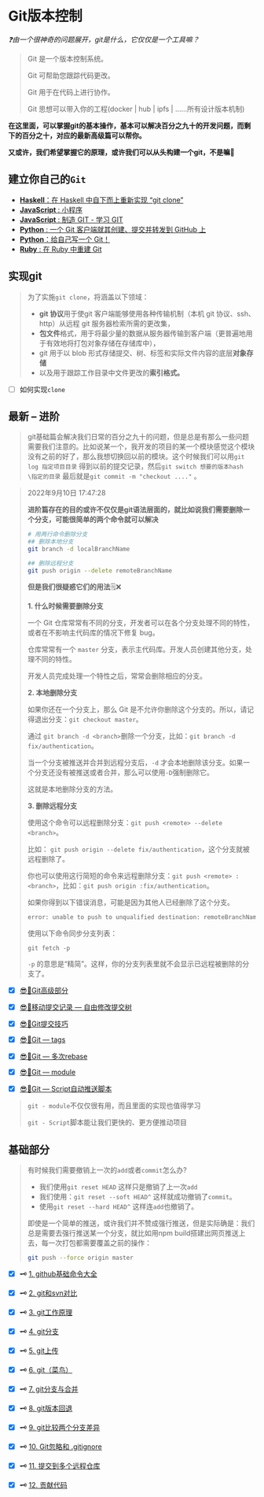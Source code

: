 # Git版本控制

*❓由一个很神奇的问题展开，git是什么，它仅仅是一个工具嘛？*

> Git 是一个版本控制系统。
>
> Git 可帮助您跟踪代码更改。
>
> Git 用于在代码上进行协作。
>
> Git 思想可以带入你的工程(docker | hub | ipfs | ……所有设计版本机制)

**在这里面，可以掌握git的基本操作，基本可以解决百分之九十的开发问题，而剩下的百分之十，对应的最新高级篇可以帮你。**

**又或许，我们希望掌握它的原理，或许我们可以从头构建一个git，不是嘛🎉**

## 建立你自己的`Git`

- [**Haskell**：在 Haskell 中自下而上重新实现 “git clone”](http://stefan.saasen.me/articles/git-clone-in-haskell-from-the-bottom-up/)
- [**JavaScript** : 小程序](http://gitlet.maryrosecook.com/docs/gitlet.html)
- [**JavaScript** : 制造 GIT - 学习 GIT](https://kushagra.dev/blog/build-git-learn-git/)
- [**Python** : 一个 Git 客户端就其创建、提交并转发到 GitHub 上](https://benhoyt.com/writings/pygit/)
- [**Python**：给自己写一个 Git！](https://wyag.thb.lt/)
- [**Ruby** : 在 Ruby 中重建 Git](https://robots.thoughtbot.com/rebuilding-git-in-ruby)



## 实现git

> 为了实施`git clone`，将涵盖以下领域：
>
> - **git 协议**用于使git 客户端能够使用各种传输机制（本机 git 协议、ssh、http）从远程 git 服务器检索所需的更改集，
> - **包文件**格式，用于将最少量的数据从服务器传输到客户端（更普遍地用于有效地将打包对象存储在存储库中），
> - git 用于以 blob 形式存储提交、树、标签和实际文件内容的底层**对象存储**
> - 以及用于跟踪工作目录中文件更改的**索引格式。**

+ [ ] 如何实现`clone`





## 最新 – 进阶

> git基础篇会解决我们日常的百分之九十的问题，但是总是有那么一些问题需要我们注意的。比如说某一个，我开发的项目的某一个模块感觉这个模块没有之前的好了，那么我想切换回以前的模块。这个时候我们可以用`git log 指定项目目录` 得到以前的提交记录，然后`git switch 想要的版本hash \指定的目录` 最后就是`git commit -m "checkout ...."` 。

> 2022年9月10日 17:47:28
>
> **进阶篇存在的目的或许不仅仅是git语法层面的，就比如说我们需要删除一个分支，可能很简单的两个命令就可以解决**
>
> ```bash
> # 用两行命令删除分支
> ## 删除本地分支
> git branch -d localBranchName
> 
> ## 删除远程分支
> git push origin --delete remoteBranchName
> ```
>
> **但是我们很疑惑它们的用法**🗒️❌
>
> **1. 什么时候需要删除分支**
>
> 一个 Git 仓库常常有不同的分支，开发者可以在各个分支处理不同的特性，或者在不影响主代码库的情况下修复 bug。
>
> 仓库常常有一个 `master` 分支，表示主代码库。开发人员创建其他分支，处理不同的特性。
>
> 开发人员完成处理一个特性之后，常常会删除相应的分支。
>
> **2. 本地删除分支**
>
> 如果你还在一个分支上，那么 Git 是不允许你删除这个分支的。所以，请记得退出分支：`git checkout master`。
>
> 通过 `git branch -d <branch>`删除一个分支，比如：`git branch -d fix/authentication`。
>
> 当一个分支被推送并合并到远程分支后，`-d` 才会本地删除该分支。如果一个分支还没有被推送或者合并，那么可以使用`-D`强制删除它。
>
> 这就是本地删除分支的方法。
>
> **3. 删除远程分支**
>
> 使用这个命令可以远程删除分支：`git push <remote> --delete <branch>`。
>
> 比如： `git push origin --delete fix/authentication`，这个分支就被远程删除了。
>
> 你也可以使用这行简短的命令来远程删除分支：`git push <remote> :<branch>`，比如：`git push origin :fix/authentication`。
>
> 如果你得到以下错误消息，可能是因为其他人已经删除了这个分支。
>
> ```bash
> error: unable to push to unqualified destination: remoteBranchName The destination refspec neither matches an existing ref on the remote nor begins with refs/, and we are unable to guess a prefix based on the source ref. error: failed to push some refs to 'git@repository_name'
> ```
>
> 使用以下命令同步分支列表：
>
> ```
> git fetch -p
> ```
>
> `-p` 的意思是“精简”。这样，你的分支列表里就不会显示已远程被删除的分支了。

+ [x] [😎🎉Git高级部分](./markdown/super.md)
+ [x] [😎🎉移动提交记录 — 自由修改提交树](./markdown/move.md)
+ [x] [😎🎉Git提交技巧](./markdown/commit.md)
+ [x] [😎🎉Git — tags](./markdown/tags.md)
+ [x] [😎🎉Git — 多次rebase](./markdown/rebase.md)

+ [x] [😎🎉Git — module](./markdown/module.md)

+ [x] [😎🎉Git — Script自动推送脚本](./markdown/git-script.md)

> `git - module`不仅仅很有用，而且里面的实现也值得学习
>
> `git - Script`脚本能让我们更快的、更方便推动项目



## 基础部分

> 有时候我们需要撤销上一次的`add`或者`commit`怎么办?
>
> + 我们使用`git reset HEAD` 这样只是撤销了上一次`add`
> + 我们使用：`git reset --soft HEAD^` 这样就成功撤销了`commit`。
> + 使用`git reset --hard HEAD^` 这样连`add`也撤销了。
>
> 即使是一个简单的推送，或许我们并不赞成强行推送，但是实际确是：我们总是需要去强行推送某一个分支，就比如用npm build搭建出网页推送上去，每一次打包都需要覆盖之前的操作：
>
> ```bash
> git push --force origin master
> ```

+ [x] 🗝️ [1. github基础命令大全](./markdown/github基础知识.md)

+ [x] 🗝️ [2. git和svn对比](./markdown/git和svn对比.md)

+ [x] 🗝️ [3. git工作原理](./markdown/git工作原理.md)

+ [x] 🗝️ [4. git分支](./markdown/git分支.md)

+ [x] 🗝️ [5. git上传](./markdown/git上传.md)

+ [x] 🗝️ [6. git（菜鸟）](./markdown/菜鸟git.md)

+ [x] 🗝️ [7. git分支与合并](./markdown/git分支与合并.md)

+ [x] 🗝️ [8. git版本回退](./markdown/git版本回退.md)

+ [x] 🗝️  [9. git比较两个分支差异](./markdown/git比较两个分支差异.md)

+ [x] 🗝️ [10. Git忽略和 .gitignore](./markdown/Git忽略和gitignore.md)

+ [x] 🗝️ [11. 提交到多个远程仓库](./markdown/git-adds.md)

+ [x] 🗝️ [12. 贡献代码](./markdown/git-contributor.md)

